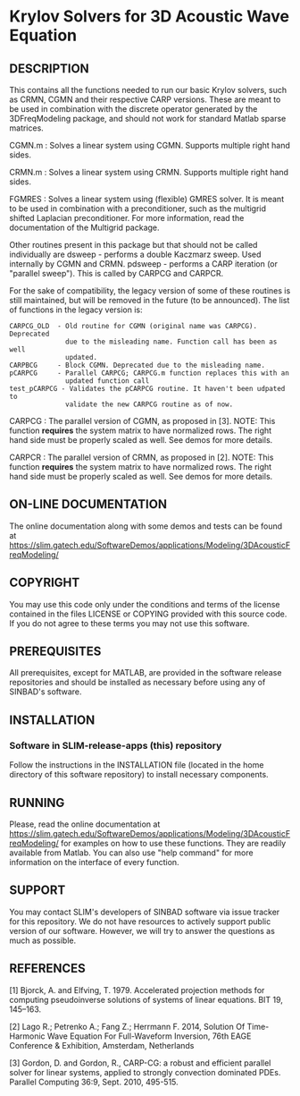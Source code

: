 # Krylov Solvers for 3D Acoustic Wave Equation
##  DESCRIPTION
 This contains all the functions needed to run our basic Krylov solvers, such
 as CRMN, CGMN and their respective CARP versions. These are meant to be used
 in combination with the discrete operator generated by the 3DFreqModeling
 package, and should not work for standard Matlab sparse matrices.
 
CGMN.m
: Solves a linear system using CGMN. Supports multiple right hand sides.
  
CRMN.m
: Solves a linear system using CRMN. Supports multiple right hand sides.

FGMRES
: Solves a linear system using (flexible) GMRES solver. It is meant to be used
  in combination with a preconditioner, such as the multigrid shifted Laplacian
  preconditioner. For more information, read the documentation of the Multigrid
  package.

Other routines present in this package but that should not be called 
individually are
    dsweep      - performs a double Kaczmarz sweep. Used internally by CGMN
                  and CRMN.
    pdsweep     - performs a CARP iteration (or "parallel sweep"). This is 
                  called by CARPCG and CARPCR.                  
  
  
For the sake of compatibility, the legacy version of some of these routines is
still maintained, but will be removed in the future (to be announced). The
list of functions in the legacy version is:
 
    CARPCG_OLD  - Old routine for CGMN (original name was CARPCG). Deprecated 
                  due to the misleading name. Function call has been as well 
                  updated.
    CARPBCG     - Block CGMN. Deprecated due to the misleading name.
    pCARPCG     - Parallel CARPCG; CARPCG.m function replaces this with an 
                  updated function call
    test_pCARPCG - Validates the pCARPCG routine. It haven't been udpated to 
                  validate the new CARPCG routine as of now.
  
   CARPCG
   : The parallel version of CGMN, as proposed in [3].
   NOTE: This function **requires** the system matrix to have normalized rows. 
   The right hand side must be properly scaled as well. See demos for more 
   details.
  
   CARPCR
   : The parallel version of CRMN, as proposed in [2].
   NOTE: This function **requires** the system matrix to have normalized rows. 
   The right hand side must be properly scaled as well. See demos for more 
   details.
 
##  ON-LINE DOCUMENTATION
  The online documentation along with some demos and tests can be found at
  <https://slim.gatech.edu/SoftwareDemos/applications/Modeling/3DAcousticFreqModeling/>
  
##  COPYRIGHT
 You may use this code only under the conditions and terms of the
 license contained in the files LICENSE or COPYING provided with this
 source code. If you do not agree to these terms you may not use this
 software.
 
##  PREREQUISITES
 All prerequisites, except for MATLAB, are provided in the software
 release repositories and should be installed as necessary before using
 any of SINBAD's software.
 
##  INSTALLATION
###  Software in SLIM-release-apps (this) repository
 Follow the instructions in the INSTALLATION file (located in the home
 directory of this software repository) to install necessary
 components.

##  RUNNING
 Please, read the online documentation at
 <https://slim.gatech.edu/SoftwareDemos/applications/Modeling/3DAcousticFreqModeling/>
 for examples on how to use these functions. They are readily available from
 Matlab. You can also use "help command" for more information on the
 interface of every function. 
 
##  SUPPORT
 You may contact SLIM's developers of SINBAD software via issue tracker for this repository. We do not have resources to actively support public version of our software. However, we will try to answer the questions as much as possible.

##  REFERENCES
[1] Bjorck, A. and Elfving, T. 1979. Accelerated projection methods for 
computing pseudoinverse solutions of systems of linear equations. 
BIT 19, 145–163.

[2] Lago R.; Petrenko A.; Fang Z.; Herrmann F. 2014, Solution Of Time-Harmonic 
Wave Equation For Full-Waveform Inversion, 76th EAGE Conference & Exhibition, 
Amsterdam, Netherlands

[3] Gordon, D. and Gordon, R., CARP-CG: a robust and efficient parallel solver 
for linear systems, applied to strongly convection dominated PDEs.
Parallel Computing 36:9, Sept. 2010, 495-515.
